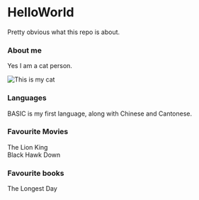 # HelloWorld
Pretty obvious what this repo is about.

### About me
Yes I am a cat person.

![This is my cat](https://user-images.githubusercontent.com/27838531/184143139-e08d7219-6c2b-4e3f-9454-27cb94e3c094.jpeg)

### Languages
BASIC is my first language, along with Chinese and Cantonese.

### Favourite Movies
The Lion King<br>
Black Hawk Down

### Favourite books
The Longest Day
